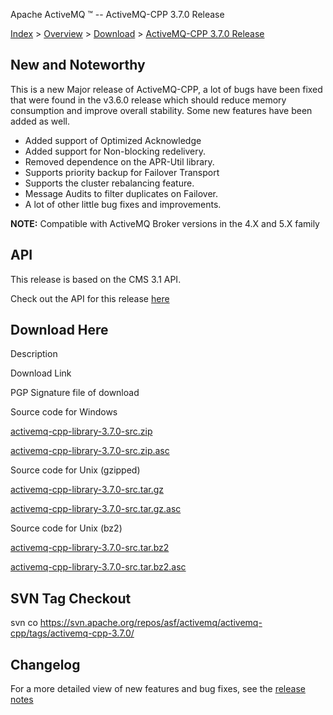 Apache ActiveMQ ™ -- ActiveMQ-CPP 3.7.0 Release 

[Index](index.html) > [Overview](overview.md) > [Download](OverviewOverview/Overview/download.md) > [ActiveMQ-CPP 3.7.0 Release](Index/Overview/Download/activemq-cpp-370-release.md)

New and Noteworthy
------------------

This is a new Major release of ActiveMQ-CPP, a lot of bugs have been fixed that were found in the v3.6.0 release which should reduce memory consumption and improve overall stability. Some new features have been added as well.

*   Added support of Optimized Acknowledge
*   Added support for Non-blocking redelivery.
*   Removed dependence on the APR-Util library.
*   Supports priority backup for Failover Transport
*   Supports the cluster rebalancing feature.
*   Message Audits to filter duplicates on Failover.
*   A lot of other little bug fixes and improvements.

  

**NOTE:** Compatible with ActiveMQ Broker versions in the 4.X and 5.X family

API
---

This release is based on the CMS 3.1 API.

Check out the API for this release [here](http://activemq.apache.org/cms/api_docs/activemqcpp-3.7.0/html)

Download Here
-------------

Description

Download Link

PGP Signature file of download

Source code for Windows

[activemq-cpp-library-3.7.0-src.zip](http://www.apache.org/dyn/closer.cgi/activemq/activemq-cpp/source/activemq-cpp-library-3.7.0-src.zip)

[activemq-cpp-library-3.7.0-src.zip.asc](http://www.apache.org/dist/activemq/activemq-cpp/source/activemq-cpp-library-3.7.0-src.zip.asc)

Source code for Unix (gzipped)

[activemq-cpp-library-3.7.0-src.tar.gz](http://www.apache.org/dyn/closer.cgi/activemq/activemq-cpp/source/activemq-cpp-library-3.7.0-src.tar.gz)

[activemq-cpp-library-3.7.0-src.tar.gz.asc](http://www.apache.org/dist/activemq/activemq-cpp/source/activemq-cpp-library-3.7.0-src.tar.gz.asc)

Source code for Unix (bz2)

[activemq-cpp-library-3.7.0-src.tar.bz2](http://www.apache.org/dyn/closer.cgi/activemq/activemq-cpp/source/activemq-cpp-library-3.7.0-src.tar.bz2)

[activemq-cpp-library-3.7.0-src.tar.bz2.asc](http://www.apache.org/dist/activemq/activemq-cpp/source/activemq-cpp-library-3.7.0-src.tar.bz2.asc)

SVN Tag Checkout
----------------

svn co https://svn.apache.org/repos/asf/activemq/activemq-cpp/tags/activemq-cpp-3.7.0/

Changelog
---------

For a more detailed view of new features and bug fixes, see the [release notes](https://issues.apache.org/jira/secure/ReleaseNote.jspa?projectId=12311207&styleName=Html&version=12324161)

